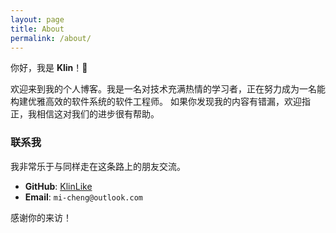 ```yaml
---
layout: page
title: About
permalink: /about/
---
```


你好，我是 **Klin**！👋

欢迎来到我的个人博客。我是一名对技术充满热情的学习者，正在努力成为一名能构建优雅高效的软件系统的软件工程师。
如果你发现我的内容有错漏，欢迎指正，我相信这对我们的进步很有帮助。


### 联系我

我非常乐于与同样走在这条路上的朋友交流。
* **GitHub**: [KlinLike](https://github.com/KlinLike)
* **Email**: `mi-cheng@outlook.com`

感谢你的来访！